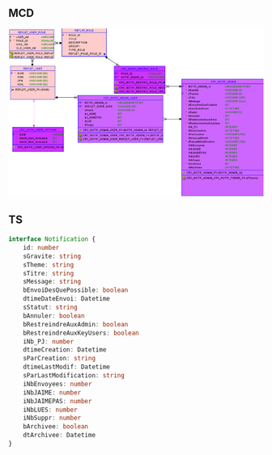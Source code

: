 
## MCD

![Pasted image 20230125144840](../medias/Pasted%20image%2020230125144840.png)

## TS

```ts
interface Notification {
	id: number
	sGravite: string
	sTheme: string
	sTitre: string
	sMessage: string
	bEnvoiDesQuePossible: boolean
	dtimeDateEnvoi: Datetime
	sStatut: string
	bAnnuler: boolean
	bRestreindreAuxAdmin: boolean
	bRestreindreAuxKeyUsers: boolean
	iNb_PJ: number
	dtimeCreation: Datetime
	sParCreation: string
	dtimeLastModif: Datetime
	sParLastModification: string
	iNbEnvoyees: number
	iNbJAIME: number
	iNbJAIMEPAS: number
	iNbLUES: number
	iNbSuppr: number
	bArchivee: boolean
	dtArchivee: Datetime
}
```